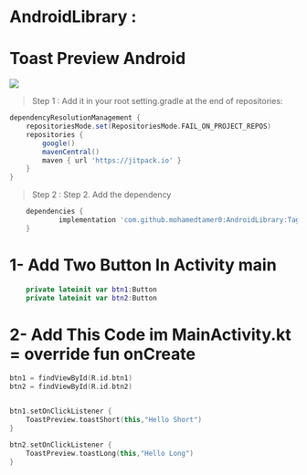 # AndroidLibrary :
# Toast Preview Android

[![](https://jitpack.io/v/mohamedtamer0/AndroidLibrary.svg)](https://jitpack.io/#mohamedtamer0/AndroidLibrary)


> Step 1 : Add it in your root setting.gradle at the end of repositories:

```gradle
dependencyResolutionManagement {
    repositoriesMode.set(RepositoriesMode.FAIL_ON_PROJECT_REPOS)
    repositories {
        google()
        mavenCentral()
        maven { url 'https://jitpack.io' }
    }
}
```


> Step 2 : Step 2. Add the dependency

```gradle
	dependencies {
	        implementation 'com.github.mohamedtamer0:AndroidLibrary:Tag'
	}
```
##

# 1- Add Two Button In Activity main

```Kotlin
    private lateinit var btn1:Button
    private lateinit var btn2:Button
```

# 2- Add This Code im MainActivity.kt = override fun onCreate

```Kotlin
btn1 = findViewById(R.id.btn1)
btn2 = findViewById(R.id.btn2)


btn1.setOnClickListener {
    ToastPreview.toastShort(this,"Hello Short")
}

btn2.setOnClickListener {
    ToastPreview.toastLong(this,"Hello Long")
}
```

